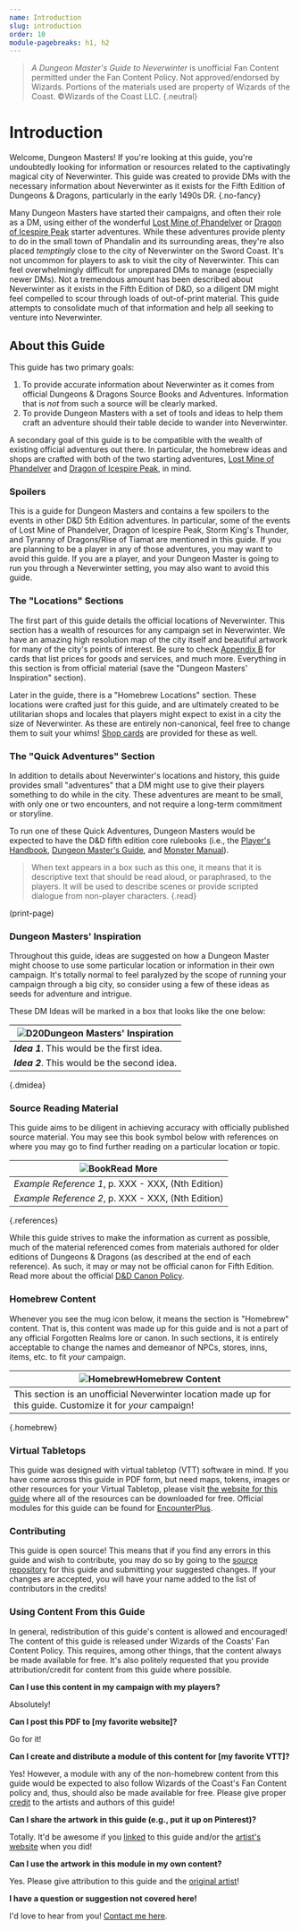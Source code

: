 ```yaml
---
name: Introduction
slug: introduction
order: 10
module-pagebreaks: h1, h2
---
```


> *A Dungeon Master's Guide to Neverwinter* is unofficial Fan Content permitted under the Fan Content Policy. Not approved/endorsed by Wizards. Portions of the materials used are property of Wizards of the Coast. ©Wizards of the Coast LLC. {.neutral}

# Introduction

Welcome, Dungeon Masters! If you're looking at this guide, you're undoubtedly looking for information or resources related to the captivatingly magical city of Neverwinter. This guide was created to provide DMs with the necessary information about Neverwinter as it exists for the Fifth Edition of Dungeons & Dragons, particularly in the early 1490s DR. {.no-fancy}

Many Dungeon Masters have started their campaigns, and often their role as a DM, using either of the wonderful [Lost Mine of Phandelver](https://www.dndbeyond.com/sources/lmop) or [Dragon of Icespire Peak](https://www.dndbeyond.com/sources/doip) starter adventures. While these adventures provide plenty to do in the small town of Phandalin and its surrounding areas, they're also placed *temptingly* close to the city of Neverwinter on the Sword Coast. It's not uncommon for players to ask to visit the city of Neverwinter. This can feel overwhelmingly difficult for unprepared DMs to manage (especially newer DMs). Not a tremendous amount has been described about Neverwinter as it exists in the Fifth Edition of D&D, so a diligent DM might feel compelled to scour through loads of out-of-print material. This guide attempts to consolidate much of that information and help all seeking to venture into Neverwinter.

## About this Guide

This guide has two primary goals: 
1. To provide accurate information about Neverwinter as it comes from official Dungeons & Dragons Source Books and Adventures. Information that is *not* from such a source will be clearly marked. 
2. To provide Dungeon Masters with a set of tools and ideas to help them craft an adventure should their table decide to wander into Neverwinter.

A secondary goal of this guide is to be compatible with the wealth of existing official adventures out there. In particular, the homebrew ideas and shops are crafted with both of the two starting adventures, [Lost Mine of Phandelver](https://www.dndbeyond.com/sources/lmop) and [Dragon of Icespire Peak](https://www.dndbeyond.com/sources/doip), in mind.

### Spoilers

This is a guide for Dungeon Masters and contains a few spoilers to the events in other D&D 5th Edition adventures. In particular, some of the events of Lost Mine of Phandelver, Dragon of Icespire Peak, Storm King's Thunder, and Tyranny of Dragons/Rise of Tiamat are mentioned in this guide. If you are planning to be a player in any of those adventures, you may want to avoid this guide. If you are a player, and your Dungeon Master is going to run you through a Neverwinter setting, you may also want to avoid this guide.

### The "Locations" Sections

The first part of this guide details the official locations of Neverwinter. This section has a wealth of resources for any campaign set in Neverwinter. We have an amazing high resolution map of the city itself and beautiful artwork for many of the city's points of interest. Be sure to check [Appendix B](point-of-interest-cards-page) for cards that list prices for goods and services, and much more. Everything in this section is from official material (save the "Dungeon Masters' Inspiration" section).

Later in the guide, there is a "Homebrew Locations" section. These locations were crafted just for this guide, and are ultimately created to be utilitarian shops and locales that players might expect to exist in a city the size of Neverwinter. As these are entirely non-canonical, feel free to change them to suit your whims! [Shop cards](point-of-interest-cards-page) are provided for these as well.

### The "Quick Adventures" Section

In addition to details about Neverwinter's locations and history, this guide provides small "adventures" that a DM might use to give their players something to do while in the city. These adventures are meant to be small, with only one or two encounters, and not require a long-term commitment or storyline.

To run one of these Quick Adventures, Dungeon Masters would be expected to have the D&D fifth edition core rulebooks (i.e., the [Player's Handbook](https://dnd.wizards.com/products/rpg_playershandbook), [Dungeon Master's Guide](https://dnd.wizards.com/products/dungeon-masters-guide), and [Monster Manual](https://dnd.wizards.com/products/monster-manual)).

> When text appears in a box such as this one, it means that it is descriptive text that should be read aloud, or paraphrased, to the players. It will be used to describe scenes or provide scripted dialogue from non-player characters. {.read}

(print-page)

### Dungeon Masters' Inspiration

Throughout this guide, ideas are suggested on how a Dungeon Master might choose to use some particular location or information in their own campaign. It's totally normal to feel paralyzed by the scope of running your campaign through a big city, so consider using a few of these ideas as seeds for adventure and intrigue.

These DM Ideas will be marked in a box that looks like the one below:

|![D20](d20.svg)**Dungeon Masters' Inspiration**|
|---|
|***Idea 1***. This would be the first idea.|
|***Idea 2***. This would be the second idea.|
{.dmidea}

### Source Reading Material

This guide aims to be diligent in achieving accuracy with officially published source material. You may see this book symbol below with references on where you may go to find further reading on a particular location or topic.

|![Book](book.svg)**Read More**|
|---|
|*Example Reference 1*, p. XXX - XXX, (Nth Edition)|
|*Example Reference 2*, p. XXX - XXX, (Nth Edition)|
{.references}

While this guide strives to make the information as current as possible, much of the material referenced comes from materials authored for older editions of Dungeons & Dragons (as described at the end of each reference). As such, it may or may not be official canon for Fifth Edition. Read more about the official [D&D Canon Policy](https://dnd.wizards.com/dndstudioblog/dnd-canon).

### Homebrew Content

Whenever you see the mug icon below, it means the section is "Homebrew" content. That is, this content was made up for this guide and is not a part of any official Forgotten Realms lore or canon. In such sections, it is entirely acceptable to change the names and demeanor of NPCs, stores, inns, items, etc. to fit *your* campaign.

|![Homebrew](mug.svg)**Homebrew Content**|
|---|
|This section is an unofficial Neverwinter location made up for this guide. Customize it for *your* campaign!|
{.homebrew}

### Virtual Tabletops

This guide was designed with virtual tabletop (VTT) software in mind. If you have come across this guide in PDF form, but need maps, tokens, images or other resources for your Virtual Tabletop, please visit [the website for this guide](https://inchoatethoughts.com/dungeon-masters-guide-to-neverwinter) where all of the resources can be downloaded for free. Official modules for this guide can be found for [EncounterPlus](https://www.encounter.plus).

### Contributing

This guide is open source! This means that if you find any errors in this guide and wish to contribute, you may do so by going to the [source repository](https://github.com/jacobjohnston/neverwinterguide) for this guide and submitting your suggested changes. If your changes are accepted, you will have your name added to the list of contributors in the credits!

### Using Content From this Guide

In general, redistribution of this guide's content is allowed and encouraged! The content of this guide is released under Wizards of the Coasts' Fan Content Policy. This requires, among other things, that the content always be made available for free. It's also politely requested that you provide attribution/credit for content from this guide where possible.

**Can I use this content in my campaign with my players?**

Absolutely!

**Can I post this PDF to \[my favorite website\]?**

Go for it!

**Can I create and distribute a module of this content for \[my favorite VTT\]?**

Yes! However, a module with any of the non-homebrew content from this guide would be expected to also follow Wizards of the Coast's Fan Content policy and, thus, should also be made available for free. Please give proper [credit](credits) to the artists and authors of this guide!

**Can I share the artwork in this guide (e.g., put it up on Pinterest)?**

Totally. It'd be awesome if you [linked](https://inchoatethoughts.com/dungeon-masters-guide-to-neverwinter) to this guide and/or the [artist's website](credits) when you did!

**Can I use the artwork in this module in my own content?**

Yes. Please give attribution to this guide and the [original artist](credits)!

**I have a question or suggestion not covered here!**

I'd love to hear from you! [Contact me here](https://inchoatethoughts.com/contact).
